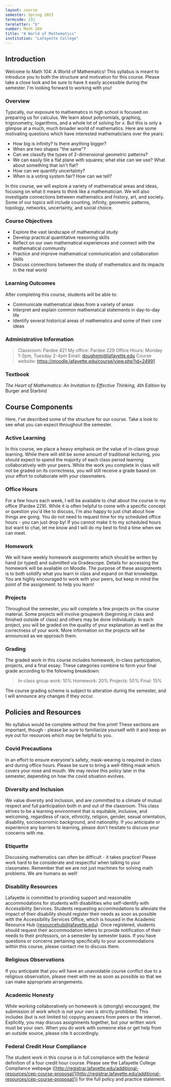 ```yaml
---
layout: course
semester: Spring 2023
termcode: 231
termletter: "b"
number: Math 104
title: "A World of Mathematics"
institution: "Lafayette College"
---
```


## Introduction
Welcome to Math 104: A World of Mathematics! This syllabus is meant to introduce you to both the structure and motivation for this course. Please take a close look and be sure to have it easily accessible during the semester. I'm looking forward to working with you!

### Overview
Typically, our exposure to mathematics in high school is focused on preparing us for calculus. We learn about polynomials, graphing, trigonometry, logarithms, and a whole lot of solving for *x*. But this is only a glimpse at a much, much broader world of mathematics. Here are some motivating questions which have interested mathematicians over the years:

- How big is infinity? Is there anything bigger?
- When are two shapes "the same"?
- Can we classify the types of 2-dimensional geometric patterns?
- We can easily tile a flat plane with squares; what else can we use? What about something that isn't flat?
- How can we quantify uncertainty?
- When is a voting system fair? How can we tell?

In this course, we will explore a variety of mathematical areas and ideas, focusing on what it means to think like a mathematician. We will also investigate connections between mathematics and history, art, and society. Some of our topics will include counting, infinity, geometric patterns, topology, networks, uncertainty, and social choice.

### Course Objectives
- Explore the vast landscape of mathematical study
- Develop practical quantitative reasoning skills
- Reflect on our own mathematical experiences and connect with the mathematical community
- Practice and improve mathematical communication and collaboration skills
- Discuss connections between the study of mathematics and its impacts in the real world

### Learning Outcomes
After completing this course, students will be able to:
- Communicate mathematical ideas from a variety of areas
- Interpret and explain common mathematical statements in day-to-day life
- Identify several historical areas of mathematics and some of their core ideas

### Administrative Information
> Classroom: Pardee 421
> My office: Pardee 229
> Office Hours: Monday 1-2pm, Tuesday 2-4pm
> Email: doughemj@lafayette.edu
> Course website: https://moodle.lafayette.edu/course/view.php?id=24991

### Textbook
*The Heart of Mathematics: An Invitation to Effective Thinking, 4th Edition* by Burger and Starbird

## Course Components
Here, I've described some of the structure for our course. Take a look to see what you can expect throughout the semester.

### Active Learning
In this course, we place a heavy emphasis on the value of in-class group learning. While there will still be some amount of traditional lecturing, you should expect to spend the majority of each class period learning collaboratively with your peers. While the work you complete in class will not be graded on its correctness, you will still receive a grade based on your effort to collaborate with your classmaters.

### Office Hours
For a few hours each week, I will be available to chat about the course in my office (Pardee 229). While it is often helpful to come with a specific concept or question you'd like to discuss, I'm also happy to just chat about how things are going. You do not need to request time for my scheduled office hours - you can just drop by! If you cannot make it to my scheduled hours but want to chat, let me know and I will do my best to find a time when we can meet.

### Homework
We will have weekly homework assignments which should be written by hand (or typed) and submitted via Gradescope. Details for accessing the homework will be available on Moodle. The purpose of these assignments is to both solidify what you learn in class and expand on that knowledge. You are highly encouraged to work with your peers, but keep in mind the point of the assignment: to help you learn!

### Projects
Throughout the semester, you will complete a few projects on the course material. Some projects will involve groupwork (beginning in class and finished outside of class) and others may be done individually. In each project, you will be graded on the quality of your explanation as well as the correctness of your work. More information on the projects will be announced as we approach them.

### Grading
The graded work in this course includes homework, in-class participation, projects, and a final essay. These categories combine to form your final grade according to the following breakdown:

> In-class group work: 10%
> Homework: 20%
> Projects: 50%
> Final: 15%

The course grading scheme is subject to alteration during the semester, and I will announce any changes if they occur.

## Policies and Resources
No syllabus would be complete without the fine print! These sections are important, though - please be sure to familiarize yourself with it and keep an eye out for resources which may be helpful to you.

### Covid Precautions
In an effort to ensure everyone's safety, mask-wearing is required in class and during office hours. Please be sure to bring a well-fitting mask which covers your nose and mouth. We may revise this policy later in the semester, depending on how the covid situation evolves.

### Diversity and Inclusion
We value diversity and inclusion, and are committed to a climate of mutual respect and full participation both in and out of the classroom. This class strives to be a learning environment that is equitable, inclusive, and welcoming, regardless of race, ethnicity, religion, gender, sexual orientation, disability, socioeconomic background, and nationality. If you anticipate or experience any barriers to learning, please don't hesitate to discuss your concerns with me.

### Etiquette
Discussing mathematics can often be difficult - it takes practice! Please work hard to be considerate and respectful when talking to your classmates. Remember that we are not just machines for solving math problems. We are humans as well!

### Disability Resources
Lafayette is committed to providing support and reasonable accommodations for students with disabilities who self-identify with Accessibility Services. Students requesting accommodations to alleviate the impact of their disability should register their needs as soon as possible with the Accessibility Services Office, which is housed in the Academic Resource Hub (resourcehub@lafayette.edu). Once registered, students should request their accommodation letters to provide notification of their needs to their professors, on a semester by semester basis. If you have questions or concerns pertaining specifically to your accommodations within this course, please contact me to discuss them.

### Religious Observations
If you anticipate that you will have an unavoidable course conflict due to a religious observation, please meet with me as soon as possible so that we can make appropriate arrangements.

### Academic Honesty
While working collaboratively on homework is (strongly) encouraged, the submission of work which is not your own is strictly prohibited. This includes (but is not limited to) copying answers from peers or the internet. Explicitly, you may discuss assignments together, but your written work must be your own. When you do work with someone else or get help from an outside source, please cite it accordingly.

### Federal Credit Hour Compliance
The student work in this course is in full compliance with the federal definition of a four credit hour course. Please see the Lafayette College Compliance webpage ([http://registrar.lafayette.edu/additional-resources/cep-course-proposal/](http://registrar.lafayette.edu/additional-resources/cep-course-proposal/)) for the full policy and practice statement.